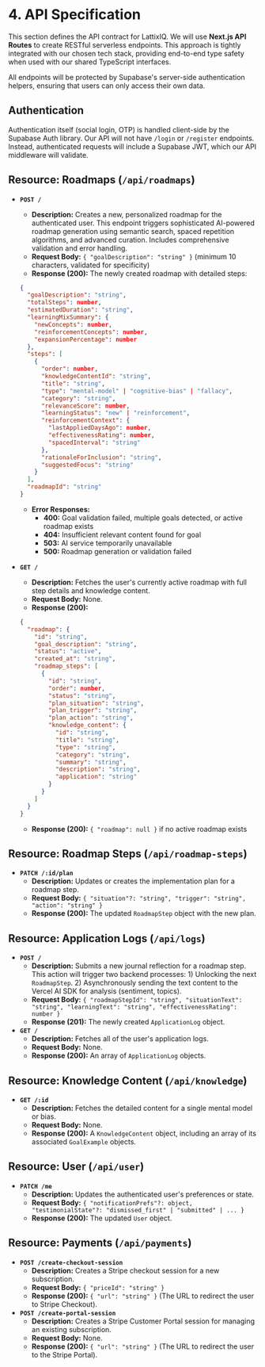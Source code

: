# **4. API Specification**

This section defines the API contract for LattixIQ. We will use **Next.js API Routes** to create RESTful serverless endpoints. This approach is tightly integrated with our chosen tech stack, providing end-to-end type safety when used with our shared TypeScript interfaces.

All endpoints will be protected by Supabase's server-side authentication helpers, ensuring that users can only access their own data.

## **Authentication**

Authentication itself (social login, OTP) is handled client-side by the Supabase Auth library. Our API will not have `/login` or `/register` endpoints. Instead, authenticated requests will include a Supabase JWT, which our API middleware will validate.

## **Resource: Roadmaps (`/api/roadmaps`)**

- **`POST /`**
  - **Description:** Creates a new, personalized roadmap for the authenticated user. This endpoint triggers sophisticated AI-powered roadmap generation using semantic search, spaced repetition algorithms, and advanced curation. Includes comprehensive validation and error handling.
  - **Request Body:** `{ "goalDescription": "string" }` (minimum 10 characters, validated for specificity)
  - **Response (200):** The newly created roadmap with detailed steps:

  ```json
  {
    "goalDescription": "string",
    "totalSteps": number,
    "estimatedDuration": "string",
    "learningMixSummary": {
      "newConcepts": number,
      "reinforcementConcepts": number,
      "expansionPercentage": number
    },
    "steps": [
      {
        "order": number,
        "knowledgeContentId": "string",
        "title": "string",
        "type": "mental-model" | "cognitive-bias" | "fallacy",
        "category": "string",
        "relevanceScore": number,
        "learningStatus": "new" | "reinforcement",
        "reinforcementContext": {
          "lastAppliedDaysAgo": number,
          "effectivenessRating": number,
          "spacedInterval": "string"
        },
        "rationaleForInclusion": "string",
        "suggestedFocus": "string"
      }
    ],
    "roadmapId": "string"
  }
  ```

  - **Error Responses:**
    - **400:** Goal validation failed, multiple goals detected, or active roadmap exists
    - **404:** Insufficient relevant content found for goal
    - **503:** AI service temporarily unavailable
    - **500:** Roadmap generation or validation failed

- **`GET /`**
  - **Description:** Fetches the user's currently active roadmap with full step details and knowledge content.
  - **Request Body:** None.
  - **Response (200):**

  ```json
  {
    "roadmap": {
      "id": "string",
      "goal_description": "string",
      "status": "active",
      "created_at": "string",
      "roadmap_steps": [
        {
          "id": "string",
          "order": number,
          "status": "string",
          "plan_situation": "string",
          "plan_trigger": "string",
          "plan_action": "string",
          "knowledge_content": {
            "id": "string",
            "title": "string",
            "type": "string",
            "category": "string",
            "summary": "string",
            "description": "string",
            "application": "string"
          }
        }
      ]
    }
  }
  ```

  - **Response (200):** `{ "roadmap": null }` if no active roadmap exists

## **Resource: Roadmap Steps (`/api/roadmap-steps`)**

- **`PATCH /:id/plan`**
  - **Description:** Updates or creates the implementation plan for a roadmap step.
  - **Request Body:** `{ "situation"?: "string", "trigger": "string", "action": "string" }`
  - **Response (200):** The updated `RoadmapStep` object with the new plan.

## **Resource: Application Logs (`/api/logs`)**

- **`POST /`**
  - **Description:** Submits a new journal reflection for a roadmap step. This action will trigger two backend processes: 1) Unlocking the next `RoadmapStep`. 2) Asynchronously sending the text content to the Vercel AI SDK for analysis (sentiment, topics).
  - **Request Body:** `{ "roadmapStepId": "string", "situationText": "string", "learningText": "string", "effectivenessRating": number }`
  - **Response (201):** The newly created `ApplicationLog` object.
- **`GET /`**
  - **Description:** Fetches all of the user's application logs.
  - **Request Body:** None.
  - **Response (200):** An array of `ApplicationLog` objects.

## **Resource: Knowledge Content (`/api/knowledge`)**

- **`GET /:id`**
  - **Description:** Fetches the detailed content for a single mental model or bias.
  - **Request Body:** None.
  - **Response (200):** A `KnowledgeContent` object, including an array of its associated `GoalExample` objects.

## **Resource: User (`/api/user`)**

- **`PATCH /me`**
  - **Description:** Updates the authenticated user's preferences or state.
  - **Request Body:** `{ "notificationPrefs"?: object, "testimonialState"?: "dismissed_first" | "submitted" | ... }`
  - **Response (200):** The updated `User` object.

## **Resource: Payments (`/api/payments`)**

- **`POST /create-checkout-session`**
  - **Description:** Creates a Stripe checkout session for a new subscription.
  - **Request Body:** `{ "priceId": "string" }`
  - **Response (200):** `{ "url": "string" }` (The URL to redirect the user to Stripe Checkout).
- **`POST /create-portal-session`**
  - **Description:** Creates a Stripe Customer Portal session for managing an existing subscription.
  - **Request Body:** None.
  - **Response (200):** `{ "url": "string" }` (The URL to redirect the user to the Stripe Portal).
